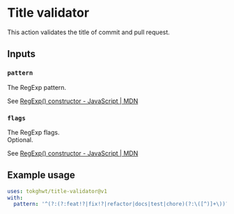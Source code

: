# Title validator

This action validates the title of commit and pull request.

## Inputs

### `pattern`

The RegExp pattern.

See [RegExp() constructor - JavaScript | MDN](https://developer.mozilla.org/en-US/docs/Web/JavaScript/Reference/Global_Objects/RegExp/RegExp#parameters)

### `flags`

The RegExp flags.  
Optional.

See [RegExp() constructor - JavaScript | MDN](https://developer.mozilla.org/en-US/docs/Web/JavaScript/Reference/Global_Objects/RegExp/RegExp#parameters)

## Example usage

```yaml
uses: tokghwt/title-validator@v1
with:
  pattern: '^(?:(?:feat!?|fix!?|refactor|docs|test|chore)(?:\([^)]+\))?: [A-Z].*[^ ]|release: v[0-9]+\.[0-9]+\.[0-9]+|revert: ".+") \(#[1-9][0-9]*\)$'
```

